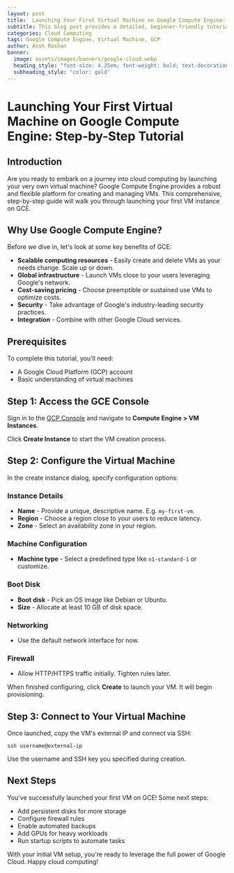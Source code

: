 ```yaml
---
layout: post
title:  Launching Your First Virtual Machine on Google Compute Engine: Step-by-Step Tutorial
subtitle: This blog post provides a detailed, beginner-friendly tutorial on setting up a virtual machine instance in Google Compute Engine. Readers will learn how to create and manage VMs in the Google Cloud.
categories: Cloud Computing
tags: Google Compute Engine, Virtual Machine, GCP
author: Ansh Roshan 
banner:
  image: assets/images/banners/google-cloud.webp
  heading_style: "font-size: 4.25em; font-weight: bold; text-decoration: underline"
  subheading_style: "color: gold"
---
```


# Launching Your First Virtual Machine on Google Compute Engine: Step-by-Step Tutorial

## Introduction

Are you ready to embark on a journey into cloud computing by launching your very own virtual machine? Google Compute Engine provides a robust and flexible platform for creating and managing VMs. This comprehensive, step-by-step guide will walk you through launching your first VM instance on GCE.

## Why Use Google Compute Engine?

Before we dive in, let's look at some key benefits of GCE:

- **Scalable computing resources** - Easily create and delete VMs as your needs change. Scale up or down.
- **Global infrastructure** - Launch VMs close to your users leveraging Google's network.
- **Cost-saving pricing** - Choose preemptible or sustained use VMs to optimize costs.
- **Security** - Take advantage of Google's industry-leading security practices.
- **Integration** - Combine with other Google Cloud services.

## Prerequisites

To complete this tutorial, you'll need:

- A Google Cloud Platform (GCP) account
- Basic understanding of virtual machines

## Step 1: Access the GCE Console

Sign in to the [GCP Console](https://console.cloud.google.com/) and navigate to **Compute Engine > VM Instances**.

Click **Create Instance** to start the VM creation process.

## Step 2: Configure the Virtual Machine

In the create instance dialog, specify configuration options:

### Instance Details

- **Name** - Provide a unique, descriptive name. E.g. `my-first-vm`.
- **Region** - Choose a region close to your users to reduce latency.
- **Zone** - Select an availability zone in your region.

### Machine Configuration

- **Machine type** - Select a predefined type like `n1-standard-1` or customize.

### Boot Disk

- **Boot disk** - Pick an OS image like Debian or Ubuntu.
- **Size** - Allocate at least 10 GB of disk space.

### Networking

- Use the default network interface for now.

### Firewall

- Allow HTTP/HTTPS traffic initially. Tighten rules later.

When finished configuring, click **Create** to launch your VM. It will begin provisioning.

## Step 3: Connect to Your Virtual Machine

Once launched, copy the VM's external IP and connect via SSH:

```
ssh username@external-ip
```

Use the username and SSH key you specified during creation.

## Next Steps

You've successfully launched your first VM on GCE! Some next steps:

- Add persistent disks for more storage
- Configure firewall rules
- Enable automated backups
- Add GPUs for heavy workloads
- Run startup scripts to automate tasks

With your initial VM setup, you're ready to leverage the full power of Google Cloud. Happy cloud computing!
